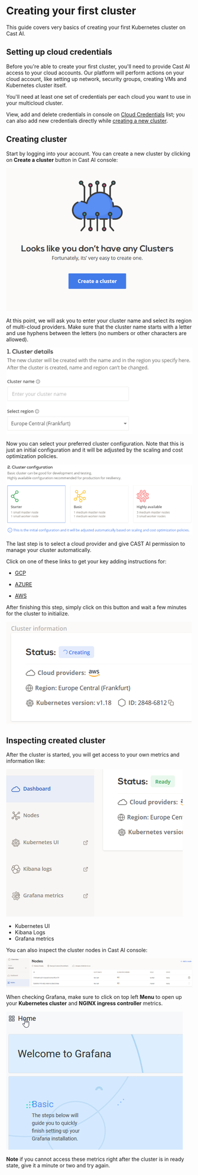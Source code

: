 # Creating your first cluster
This guide covers very basics of creating your first Kubernetes cluster on Cast AI.
## Setting up cloud credentials

Before you're able to create your first cluster, you'll need to provide Cast AI access to your cloud accounts. Our platform will perform actions on your cloud account, like setting up network, security groups, creating VMs and Kubernetes cluster itself.

You'll need at least one set of credentials per each cloud you want to use in your multicloud cluster.

View, add and delete credentials in console on [Cloud Credentials](https://console.cast.ai/cloud-credentials) list; you can also add new credentials directly while [creating a new cluster](https://console.cast.ai/clusters:new).

## Creating cluster

Start by logging into your account. You can create a new cluster by clicking on **Create a cluster** button in Cast AI console:

![](creating-your-first-cluster/no-clusters.png)

At this point, we will ask you to enter your cluster name and select its region of multi-cloud providers. Make sure that the cluster name starts with a letter and use hyphens between the letters (no numbers or other characters are allowed).

![](creating-your-first-cluster/cluster-details.png)

Now you can select your preferred cluster configuration. Note that this is just an initial configuration and it will be adjusted by the scaling and cost optimization policies.

![](creating-your-first-cluster/cluster-templates.png)

The last step is to select a cloud provider and give CAST AI permission to manage your cluster automatically.

Click on one of these links to get your key adding instructions for:

* [GCP](https://castai.github.io/docs/administration/configuring-gcp-credentials/)

* [AZURE](https://castai.github.io/docs/administration/configuring-azure-credentials/)

* [AWS](https://castai.github.io/docs/administration/configuring-aws-credentials/)

After finishing this step, simply click on this button and wait a few minutes for the cluster to initialize.

![](creating-your-first-cluster/cluster-info.png)

## Inspecting created cluster

After the cluster is started, you will get access to your own metrics and information like: 

![](creating-your-first-cluster/dashboard.png)

* Kubernetes UI
* Kibana Logs
* Grafana metrics

You can also inspect the cluster nodes in Cast AI console:

![](creating-your-first-cluster/cluster-nodes.png)

When checking Grafana, make sure to click on top left **Menu** to open up your **Kubernetes cluster** and **NGINX ingress controller** metrics.

![](creating-your-first-cluster/grafana.png)

**Note** if you cannot access these metrics right after the cluster is in ready state, give it a minute or two and try again.
